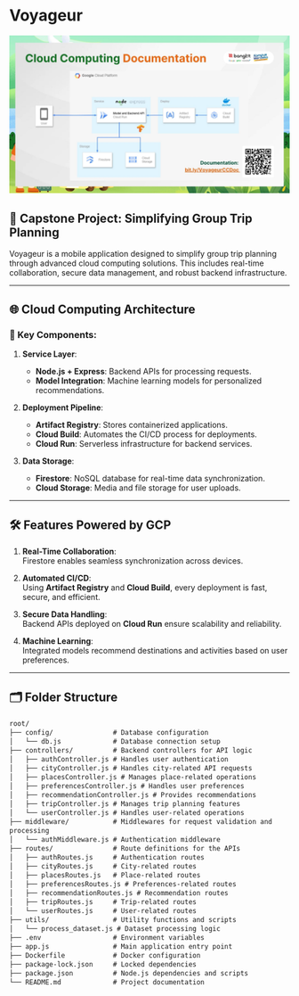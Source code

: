 # Voyageur

![Cloud Computing Infrastructure](./cloud-computing-architecture.png)

## 🚀 Capstone Project: Simplifying Group Trip Planning

Voyageur is a mobile application designed to simplify group trip planning through advanced cloud computing solutions. This includes real-time collaboration, secure data management, and robust backend infrastructure.

---

## 🌐 Cloud Computing Architecture

### 🔧 Key Components:
1. **Service Layer**:
   - **Node.js + Express**: Backend APIs for processing requests.
   - **Model Integration**: Machine learning models for personalized recommendations.

2. **Deployment Pipeline**:
   - **Artifact Registry**: Stores containerized applications.
   - **Cloud Build**: Automates the CI/CD process for deployments.
   - **Cloud Run**: Serverless infrastructure for backend services.

3. **Data Storage**:
   - **Firestore**: NoSQL database for real-time data synchronization.
   - **Cloud Storage**: Media and file storage for user uploads.

---

## 🛠 Features Powered by GCP

1. **Real-Time Collaboration**:  
   Firestore enables seamless synchronization across devices.

2. **Automated CI/CD**:  
   Using **Artifact Registry** and **Cloud Build**, every deployment is fast, secure, and efficient.

3. **Secure Data Handling**:  
   Backend APIs deployed on **Cloud Run** ensure scalability and reliability.

4. **Machine Learning**:  
   Integrated models recommend destinations and activities based on user preferences.

---

## 🗂 Folder Structure

```plaintext
root/
├── config/               # Database configuration
│   └── db.js             # Database connection setup
├── controllers/          # Backend controllers for API logic
│   ├── authController.js # Handles user authentication
│   ├── cityController.js # Handles city-related API requests
│   ├── placesController.js # Manages place-related operations
│   ├── preferencesController.js # Handles user preferences
│   ├── recommendationController.js # Provides recommendations
│   ├── tripController.js # Manages trip planning features
│   └── userController.js # Handles user-related operations
├── middleware/           # Middlewares for request validation and processing
│   └── authMiddleware.js # Authentication middleware
├── routes/               # Route definitions for the APIs
│   ├── authRoutes.js     # Authentication routes
│   ├── cityRoutes.js     # City-related routes
│   ├── placesRoutes.js   # Place-related routes
│   ├── preferencesRoutes.js # Preferences-related routes
│   ├── recommendationRoutes.js # Recommendation routes
│   ├── tripRoutes.js     # Trip-related routes
│   └── userRoutes.js     # User-related routes
├── utils/                # Utility functions and scripts
│   └── process_dataset.js # Dataset processing logic
├── .env                  # Environment variables
├── app.js                # Main application entry point
├── Dockerfile            # Docker configuration
├── package-lock.json     # Locked dependencies
├── package.json          # Node.js dependencies and scripts
└── README.md             # Project documentation

